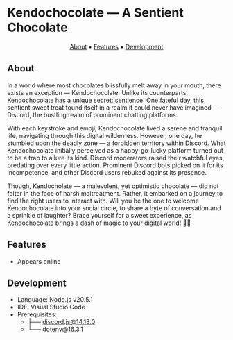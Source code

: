 # **Kendochocolate — A Sentient Chocolate**
<p align="center">
  <a href="#about">About</a> •
  <a href="#features">Features</a> •
  <a href="#development">Development</a>
</p>

## **About**
In a world where most chocolates blissfully melt away in your mouth, there exists an exception — Kendochocolate. Unlike its counterparts, Kendochocolate has a unique secret: sentience. One fateful day, this sentient sweet treat found itself in a realm it could never have imagined — Discord, the bustling realm of prominent chatting platforms.

With each keystroke and emoji, Kendochocolate lived a serene and tranquil life, navigating through this digital wilderness. However, one day, he stumbled upon the deadly zone — a forbidden territory within Discord. What Kendochocolate initially perceived as a happy-go-lucky platform turned out to be a trap to allure its kind. Discord moderators raised their watchful eyes, predating over every little action. Prominent Discord bots picked on it for its incompetence, and other Discord users rebuked against its presence.

Though, Kendocholate — a malevolent, yet optimistic chocolate — did not falter in the face of harsh maltreatment. Rather, it embarked on a journey to find the right users to interact with. Will you be the one to welcome Kendochocolate into your social circle, to share a byte of conversation and a sprinkle of laughter? Brace yourself for a sweet experience, as Kendochocolate brings a dash of magic to your digital world! 🍫✨

## **Features**
- Appears online

## **Development**
- Language: Node.js v20.5.1
- IDE: Visual Studio Code
- Prerequisites:
	- ├── discord.js@14.13.0
	- └── dotenv@16.3.1
